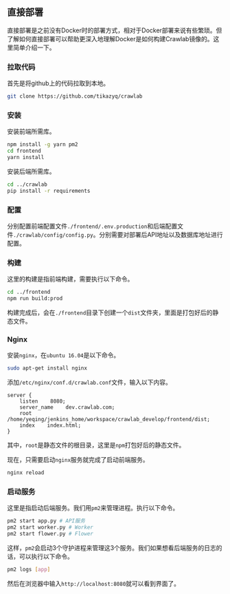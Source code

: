 ## 直接部署

直接部署是之前没有Docker时的部署方式，相对于Docker部署来说有些繁琐。但了解如何直接部署可以帮助更深入地理解Docker是如何构建Crawlab镜像的。这里简单介绍一下。

### 拉取代码

首先是将github上的代码拉取到本地。

```bash
git clone https://github.com/tikazyq/crawlab
```

### 安装

安装前端所需库。

```bash
npm install -g yarn pm2
cd frontend
yarn install
```

安装后端所需库。

```bash
cd ../crawlab
pip install -r requirements
```

### 配置

分别配置前端配置文件`./frontend/.env.production`和后端配置文件`./crawlab/config/config.py`。分别需要对部署后API地址以及数据库地址进行配置。

### 构建

这里的构建是指前端构建，需要执行以下命令。

```bash
cd ../frontend
npm run build:prod
```

构建完成后，会在`./frontend`目录下创建一个`dist`文件夹，里面是打包好后的静态文件。

### Nginx

安装`nginx`，在`ubuntu 16.04`是以下命令。

```bash
sudo apt-get install nginx
```

添加`/etc/nginx/conf.d/crawlab.conf`文件，输入以下内容。

```
server {
    listen    8080;
    server_name    dev.crawlab.com;
    root    /home/yeqing/jenkins_home/workspace/crawlab_develop/frontend/dist;
    index    index.html;
}
```

其中，`root`是静态文件的根目录，这里是`npm`打包好后的静态文件。

现在，只需要启动`nginx`服务就完成了启动前端服务。

```bash
nginx reload
```

### 启动服务

这里是指启动后端服务。我们用`pm2`来管理进程。执行以下命令。

```bash
pm2 start app.py # API服务
pm2 start worker.py # Worker
pm2 start flower.py # Flower
```

这样，`pm2`会启动3个守护进程来管理这3个服务。我们如果想看后端服务的日志的话，可以执行以下命令。

```bash
pm2 logs [app]
```

然后在浏览器中输入`http://localhost:8080`就可以看到界面了。